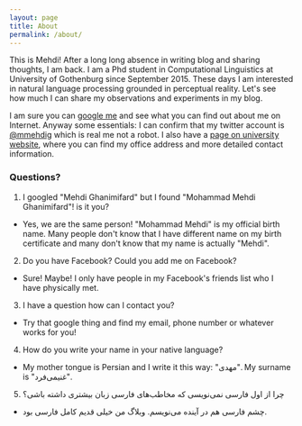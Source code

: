 ```yaml
---
layout: page
title: About
permalink: /about/
---
```


This is Mehdi! After a long long absence in writing blog and sharing thoughts, I am back. I am a Phd student in Computational Linguistics at University of Gothenburg since September 2015. These days I am interested in natural language processing grounded in perceptual reality. Let's see how much I can share my observations and experiments in my blog.

I am sure you can [google me](https://www.google.com/webhp?q=Mehdi+Ghanimifard) and see what you can find out about me on Internet. Anyway some essentials: I can confirm that my twitter account is [@mmehdig](https://twitter.com/mmehdig) which is real me not a robot. I also have a [page on university website](http://clasp.gu.se/about/people/mehdi-ghanimifard), where you can find my office address and more detailed contact information.

### Questions?

1. I googled "Mehdi Ghanimifard" but I found "Mohammad Mehdi Ghanimifard"! is it you?
- Yes, we are the same person! "Mohammad Mehdi" is my official birth name. Many people don't know that I have different name on my birth certificate and many don't know that my name is actually "Mehdi".
2. Do you have Facebook? Could you add me on Facebook?
- Sure! Maybe! I only have people in my Facebook's friends list who I have physically met.
3. I have a question how can I contact you?
- Try that google thing and find my email, phone number or whatever works for you!
4. How do you write your name in your native language?
- My mother tongue is Persian and I write it this way: "مهدی". My surname is "غنیمی‌فرد".
5. چرا از اول فارسی نمی‌نویسی که مخاطب‌های فارسی زبان بیشتری داشته باشی؟
- چشم فارسی هم در آینده می‌نویسم. وبلاگ من خیلی قدیم کامل فارسی بود.
